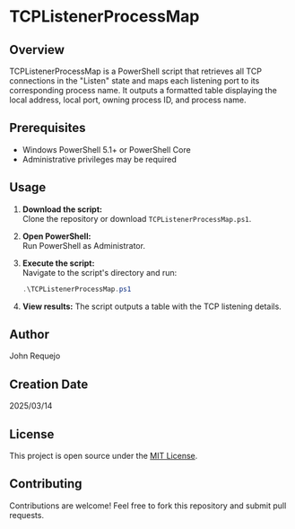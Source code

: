 # TCPListenerProcessMap

## Overview

TCPListenerProcessMap is a PowerShell script that retrieves all TCP connections in the "Listen" state and maps each listening port to its corresponding process name. It outputs a formatted table displaying the local address, local port, owning process ID, and process name.

## Prerequisites

- Windows PowerShell 5.1+ or PowerShell Core
- Administrative privileges may be required

## Usage

1. **Download the script:**  
   Clone the repository or download `TCPListenerProcessMap.ps1`.

2. **Open PowerShell:**  
   Run PowerShell as Administrator.

3. **Execute the script:**  
   Navigate to the script's directory and run:

   ```powershell
   .\TCPListenerProcessMap.ps1
   ```
   
4. **View results:**
   The script outputs a table with the TCP listening details.

## Author

John Requejo

## Creation Date 

2025/03/14

## License

This project is open source under the [MIT License](https://opensource.org/licenses/MIT).


## Contributing

Contributions are welcome! Feel free to fork this repository and submit pull requests.